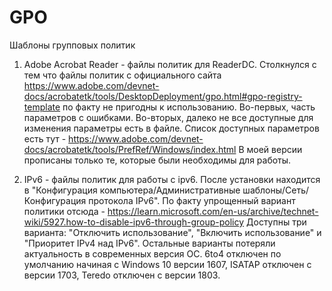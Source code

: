 # GPO
Шаблоны групповых политик

1. Adobe Acrobat Reader - файлы политик для ReaderDC.
Столкнулся с тем что файлы политик с официального сайта https://www.adobe.com/devnet-docs/acrobatetk/tools/DesktopDeployment/gpo.html#gpo-registry-template по факту не пригодны к использованию.
Во-первых, часть параметров с ошибками. Во-вторых, далеко не все доступные для изменения параметры есть в файле.
Список доступных параметров есть тут - https://www.adobe.com/devnet-docs/acrobatetk/tools/PrefRef/Windows/index.html
В моей версии прописаны только те, которые были необходимы для работы.

2. IPv6 - файлы политик для работы с ipv6.
После установки находится в "Конфигурация компьютера/Административные шаблоны/Сеть/Конфигурация протокола IPv6".
По факту упрощенный вариант политики отсюда - https://learn.microsoft.com/en-us/archive/technet-wiki/5927.how-to-disable-ipv6-through-group-policy
Доступны три варианта: "Отключить использование", "Включить использование" и "Приоритет IPv4 над IPv6". Остальные варианты потеряли актуальность в современных версия ОС. 6to4 отключен по умолчанию начиная с Windows 10 версии 1607, ISATAP отключен с версии 1703, Teredo отключен с версии 1803.
